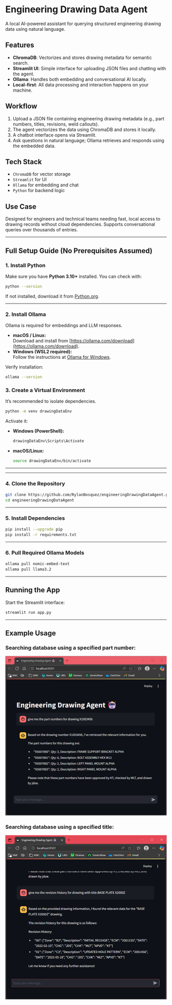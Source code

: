 # Engineering Drawing Data Agent

A local AI-powered assistant for querying structured engineering drawing data using natural language.

## Features

- **ChromaDB**: Vectorizes and stores drawing metadata for semantic search.  
- **Streamlit UI**: Simple interface for uploading JSON files and chatting with the agent.  
- **Ollama**: Handles both embedding and conversational AI locally.  
- **Local-first**: All data processing and interaction happens on your machine.  

## Workflow

1. Upload a JSON file containing engineering drawing metadata (e.g., part numbers, titles, revisions, weld callouts).  
2. The agent vectorizes the data using ChromaDB and stores it locally.  
3. A chatbot interface opens via Streamlit.  
4. Ask questions in natural language; Ollama retrieves and responds using the embedded data.  

## Tech Stack

- `ChromaDB` for vector storage  
- `Streamlit` for UI  
- `Ollama` for embedding and chat  
- `Python` for backend logic  

## Use Case

Designed for engineers and technical teams needing fast, local access to drawing records without cloud dependencies. Supports conversational queries over thousands of entries.  

---

## Full Setup Guide (No Prerequisites Assumed)

### 1. Install Python
Make sure you have **Python 3.10+** installed. You can check with:
```bash
python --version
```
If not installed, download it from [Python.org](https://www.python.org/downloads/).  

---

### 2. Install Ollama
Ollama is required for embeddings and LLM responses.  

- **macOS / Linux:**  
  Download and install from [https://ollama.com/download](https://ollama.com/download).  
- **Windows (WSL2 required):**  
  Follow the instructions at [Ollama for Windows](https://ollama.com/download/windows).  

Verify installation:
```bash
ollama --version
```

### 3. Create a Virtual Environment
It’s recommended to isolate dependencies.  

```bash
python -m venv drawingDataEnv
```

Activate it:
- **Windows (PowerShell):**
  ```bash
  drawingDataEnv\Scripts\Activate
  ```
- **macOS/Linux:**
  ```bash
  source drawingDataEnv/bin/activate
  ```

---

---

### 4. Clone the Repository
```bash
git clone https://github.com/RylanBosquez/engineeringDrawingDataAgent.git
cd engineeringDrawingDataAgent
```

---

### 5. Install Dependencies
```bash
pip install --upgrade pip
pip install -r requirements.txt
```

---

### 6. Pull Required Ollama Models
```bash
ollama pull nomic-embed-text
ollama pull llama3.2
```

---

## Running the App

Start the Streamlit interface:
```bash
streamlit run app.py
```

---

## Example Usage

### Searching database using a specified part number:
![Example Usage](assets/searchByPartNumber.png)

### Searching database using a specified title:
![Example Usage](assets/searchByTitle.png)
